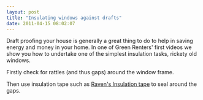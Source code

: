 ```yaml
---
layout: post
title: "Insulating windows against drafts"
date: 2011-04-15 08:02:07
---
```


Draft proofing your house is generally a great thing to do to help in saving energy and money in your home. In one of Green Renters' first videos we show you how to undertake one of the simplest insulation tasks, rickety old windows.

Firstly check for rattles (and thus gaps) around the window frame.

Then use insulation tape such as <a href="http://www.ravenseals.com/domino/raven/RPCEN.nsf/e74577f8ef49017dca256b5a0005e4a8?OpenView&category=Weather%20Strip%20%28Self%20Adhesive%20Foam%20Tapes%29&type=door%20seals" target="_blank">Raven's Insulation tape</a> to seal around the gaps.